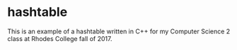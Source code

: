 # hashtable
This is an example of a hashtable written in C++ for my Computer Science 2 class at Rhodes College fall of 2017.
